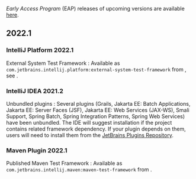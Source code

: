 [//]: # (title: Notable Changes in IntelliJ Platform and Plugins API 2022.*)

<!-- Copyright 2000-2022 JetBrains s.r.o. and other contributors. Use of this source code is governed by the Apache 2.0 license that can be found in the LICENSE file. -->

_Early Access Program_ (EAP) releases of upcoming versions are available [here](https://eap.jetbrains.com).

## 2022.1

### IntelliJ Platform 2022.1

External System Test Framework
: Available as `com.jetbrains.intellij.platform:external-system-test-framework` from [](intellij_artifacts.md), see [](external_system_integration.md#testing).

### IntelliJ IDEA 2021.2

Unbundled plugins
: Several plugins (Grails, Jakarta EE: Batch Applications, Jakarta EE: Server Faces (JSF), Jakarta EE: Web Services (JAX-WS), Smali Support, Spring Batch, Spring Integration Patterns, Spring Web Services) have been unbundled. The IDE will suggest installation if the project contains related framework dependency. If your plugin depends on them, users will need to install them from the [JetBrains Plugins Repository](https://plugins.jetbrains.com).

### Maven Plugin 2022.1

Published Maven Test Framework
: Available as `com.jetbrains.intellij.maven:maven-test-framework` from [](intellij_artifacts.md).
